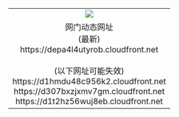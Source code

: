 ﻿<table>
  <tr></tr>
  <tr><td colspan=2 align=center><img src="https://depa4l4utyrob.cloudfront.net/Up/oGate.jpg" /></td></tr>
  <tr><td colspan=2 align=center>网门动态网址<br/>(最新)
<br>https://depa4l4utyrob.cloudfront.net
<br/><br/>(以下网址可能失效)
<br>https://d1hmdu48c956k2.cloudfront.net
<br>https://d307bxzjxmv7gm.cloudfront.net
<br>https://d1t2hz56wuj8eb.cloudfront.net
    </td>
  </tr>
</table>
